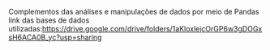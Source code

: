 Complementos das análises e manipulações de dados por meio de Pandas
link das bases de dados utilizadas:https://drive.google.com/drive/folders/1aKloxlejcOrGP6w3gDOGxsH6ACA0B_yc?usp=sharing
